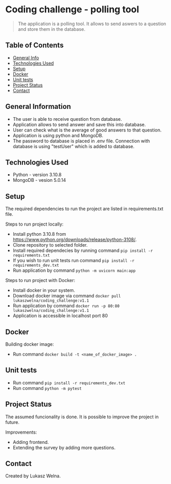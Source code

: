 # Coding challenge - polling tool
> The application is a polling tool. It allows to send aswers to a question and store them in the database. 

## Table of Contents
* [General Info](#general-information)
* [Technologies Used](#technologies-used)
* [Setup](#setup)
* [Docker](#docker)
* [Unit tests](#unit-tests)
* [Project Status](#project-status)
* [Contact](#contact)

## General Information
- The user is able to receive question from database.
- Application allows to send answer and save this into database.
- User can check what is the average of good answers to that question.
- Application is using python and MongoDB.
- The password to database is placed in .env file. Connection with database is using "testUser" which is added to database. 

## Technologies Used
- Python - version 3.10.8
- MongoDB - vesion 5.0.14

## Setup
The required dependencies to run the project are listed in requirements.txt file.

Steps to run project locally:
- Install python 3.10.8 from https://www.python.org/downloads/release/python-3108/.
- Clone repository to selected folder.
- Install required dependecies by running command `pip install -r requirements.txt`
- If you wish to run unit tests run command `pip install -r requirements_dev.txt`
- Run application by command `python -m uvicorn main:app`

Steps to run project with Docker:
- Install docker in your system.
- Download docker image via command `docker pull lukaszwelna/coding_challenge:v1.1`
- Run application by command `docker run -p 80:80 lukaszwelna/coding_challenge:v1.1`
- Application is accessible in localhost port 80

## Docker
Building docker image:
- Run command `docker build -t <name_of_docker_image> .`

## Unit tests
- Run command `pip install -r requirements_dev.txt`
- Run command `python -m pytest`

## Project Status
The assumed funcionality is done. 
It is possible to improve the project in future. 

Improvements:
- Adding frontend.
- Extending the survey by adding more questions. 

## Contact
Created by Lukasz Welna. 
